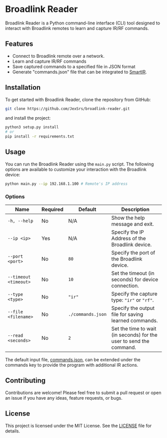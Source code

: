 # Broadlink Reader

Broadlink Reader is a Python command-line interface (CLI) tool designed to interact with
Broadlink remotes to learn and capture IR/RF commands.

## Features

- Connect to Broadlink remote over a network.
- Learn and capture IR/RF commands
- Save captured commands to a specified file in JSON format
- Generate "commands.json" file that can be integrated to [SmartIR](https://github.com/smartHomeHub/SmartIR).

## Installation

To get started with Broadlink Reader, clone the repository from GitHub:

```sh
git clone https://github.com/JexSrs/broadlink-reader.git
```

and install the project:

```sh
python3 setup.py install
# or
pip install -r requirements.txt
```

## Usage

You can run the Broadlink Reader using the `main.py` script. The following options are available to customize your
interaction with the Broadlink device:

```sh
python main.py --ip 192.168.1.100 # Remote's IP address
```

### Options

| Name                  | Required | Default           | Description                                                         |
|-----------------------|----------|-------------------|---------------------------------------------------------------------|
| `-h, --help`          | No       | N/A               | Show the help message and exit.                                     |
| `--ip <ip>`           | Yes      | N/A               | Specify the IP Address of the Broadlink device.                     |
| `--port <port>`       | No       | `80`              | Specify the port of the Broadlink device.                           |
| `--timeout <timeout>` | No       | `10`              | Set the timeout (in seconds) for device connection.                 |
| `--type <type>`       | No       | `"ir"`            | Specify the capture type: `"ir"` or `"rf"`.                         |
| `--file <filename>`   | No       | `./commands.json` | Specify the output file for saving learned commands.                |
| `--read <seconds>`    | No       | `2`               | Set the time to wait (in seconds) for the user to send the command. |

The default input file, [commands.json](./commands.json), can be extended under the commands key to provide the program
with additional IR actions.

## Contributing

Contributions are welcome! Please feel free to submit a pull request or open an issue if you have any ideas, feature
requests, or bugs.

## License

This project is licensed under the MIT License. See the [LICENSE](LICENSE) file for details.

